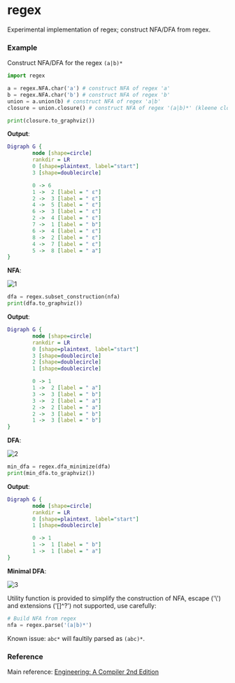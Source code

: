 # regex
Experimental implementation of regex;
construct NFA/DFA from regex.

### Example
Construct NFA/DFA for the regex `(a|b)*`
```python
import regex

a = regex.NFA.char('a') # construct NFA of regex 'a'
b = regex.NFA.char('b') # construct NFA of regex 'b'
union = a.union(b) # construct NFA of regex 'a|b'
closure = union.closure() # construct NFA of regex '(a|b)*' (kleene closure)

print(closure.to_graphviz()) 
```

**Output**:
```dot
Digraph G {
        node [shape=circle]
        rankdir = LR
        0 [shape=plaintext, label="start"]
        3 [shape=doublecircle]

        0 -> 6
        1 ->  2 [label = " ε"]
        2 ->  3 [label = " ε"]
        4 ->  5 [label = " ε"]
        6 ->  3 [label = " ε"]
        2 ->  4 [label = " ε"]
        7 ->  1 [label = " b"]
        6 ->  4 [label = " ε"]
        8 ->  2 [label = " ε"]
        4 ->  7 [label = " ε"]
        5 ->  8 [label = " a"]
}
```
**NFA**:

![1](https://user-images.githubusercontent.com/31496021/159165960-727eab00-30af-4758-b810-eb210a4434d3.svg)


```python
dfa = regex.subset_construction(nfa)
print(dfa.to_graphviz())
```
**Output**:

```dot
Digraph G {
        node [shape=circle]
        rankdir = LR
        0 [shape=plaintext, label="start"]
        3 [shape=doublecircle]
        2 [shape=doublecircle]
        1 [shape=doublecircle]

        0 -> 1
        1 ->  2 [label = " a"]
        3 ->  3 [label = " b"]
        3 ->  2 [label = " a"]
        2 ->  2 [label = " a"]
        2 ->  3 [label = " b"]
        1 ->  3 [label = " b"]
}
```


**DFA**:

![2](https://user-images.githubusercontent.com/31496021/159165974-eb2c6b49-96ed-4c7c-9a8d-0b6b3c0bfe01.svg)


```python
min_dfa = regex.dfa_minimize(dfa)
print(min_dfa.to_graphviz())
```

**Output**:
```dot
Digraph G {
        node [shape=circle]
        rankdir = LR
        0 [shape=plaintext, label="start"]
        1 [shape=doublecircle]

        0 -> 1
        1 ->  1 [label = " b"]
        1 ->  1 [label = " a"]
}
```

**Minimal DFA**:

![3](https://user-images.githubusercontent.com/31496021/159165979-437ca3fa-f83d-43e0-b8e3-49cd0692d87b.svg)


Utility function is provided to simplify the construction of NFA, escape ('\\') and extensions ('[]^?') not supported, use carefully:
```python
# Build NFA from regex
nfa = regex.parse('(a|b)*')
```

Known issue: `abc*` will faultily parsed as `(abc)*`.

### Reference
Main reference: [Engineering: A Compiler 2nd Edition](https://www.amazon.com/Engineering-Compiler-Keith-Cooper/dp/012088478X)

